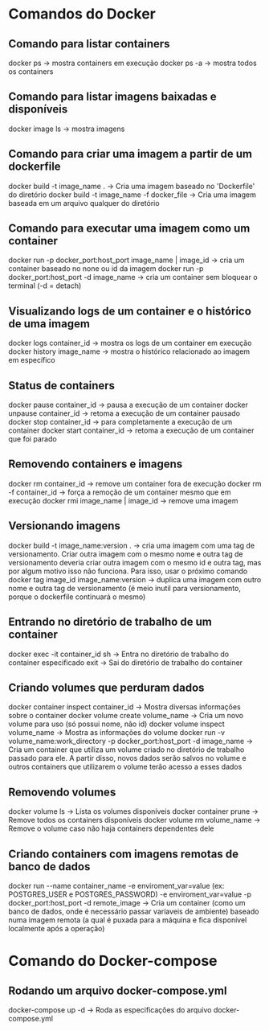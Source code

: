 # Comandos do Docker

## Comando para listar containers

docker ps -> mostra containers em execução
docker ps -a -> mostra todos os containers

## Comando para listar imagens baixadas e disponíveis

docker image ls -> mostra imagens

## Comando para criar uma imagem a partir de um dockerfile

docker build -t image_name . -> Cria uma imagem baseado no 'Dockerfile' do diretório
docker build -t image_name -f docker_file -> Cria uma imagem baseada em um arquivo qualquer do diretório

## Comando para executar uma imagem como um container

docker run -p docker_port:host_port image_name | image_id -> cria um container baseado no none ou id da imagem
docker run -p docker_port:host_port -d image_name -> cria um container sem bloquear o terminal (-d = detach)

## Visualizando logs de um container e o histórico de uma imagem

docker logs container_id -> mostra os logs de um container em execução
docker history image_name -> mostra o histórico relacionado ao imagem em específico

## Status de containers

docker pause container_id -> pausa a execução de um container
docker unpause container_id -> retoma a execução de um container pausado
docker stop container_id -> para completamente a execução de um container
docker start container_id -> retoma a execução de um container que foi parado

## Removendo containers e imagens

docker rm container_id -> remove um container fora de execução
docker rm -f container_id -> força a remoção de um container mesmo que em execução
docker rmi image_name | image_id -> remove uma imagem

## Versionando imagens

docker build -t image_name:version . -> cria uma imagem com uma tag de versionamento. Criar outra imagem com o mesmo nome e outra tag de versionamento deveria criar outra imagem com o mesmo id e outra tag, mas por algum motivo isso não funciona. Para isso, usar o próximo comando
docker tag image_id image_name:version -> duplica uma imagem com outro nome e outra tag de versionamento (é meio inutil para versionamento, porque o dockerfile continuará o mesmo)

## Entrando no diretório de trabalho de um container

docker exec -it container_id sh -> Entra no diretório de trabalho do container especificado
exit -> Sai do diretório de trabalho do container

## Criando volumes que perduram dados

docker container inspect container_id -> Mostra diversas informações sobre o container
docker volume create volume_name -> Cria um novo volume para uso (só possui nome, não id)
docker volume inspect volume_name -> Mostra as informações do volume
docker run -v volume_name:work_directory -p docker_port:host_port -d image_name -> Cria um container que utiliza um volume criado no diretório de trabalho passado para ele. A partir disso, novos dados serão salvos no volume e outros containers que utilizarem o volume terão acesso a esses dados

## Removendo volumes

docker volume ls -> Lista os volumes disponíveis
docker container prune -> Remove todos os containers disponíveis
docker volume rm volume_name -> Remove o volume caso não haja containers dependentes dele

## Criando containers com imagens remotas de banco de dados

docker run --name container_name -e enviroment_var=value (ex: POSTGRES_USER e POSTGRES_PASSWORD) -e enviroment_var=value -p docker_port:host_port -d remote_image -> Cria um container (como um banco de dados, onde é necessário passar varíaveis de ambiente) baseado numa imagem remota (a qual é puxada para a máquina e fica disponível localmente após a operação)

# Comando do Docker-compose

## Rodando um arquivo docker-compose.yml

docker-compose up -d -> Roda as especificações do arquivo docker-compose.yml